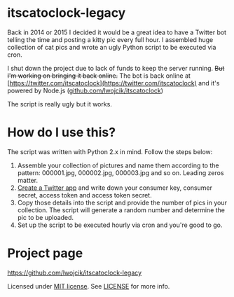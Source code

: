 # itscatoclock-legacy

Back in 2014 or 2015 I decided it would be a great idea to have a Twitter bot telling the time and posting a kitty pic every full hour. I assembled huge collection of cat pics and wrote an ugly Python script to be executed via cron.

I shut down the project due to lack of funds to keep the server running. ~~But I'm working on bringing it back online.~~ The bot is back online at [https://twitter.com/itscatoclock](https://twitter.com/itscatoclock) and it's powered by Node.js ([github.com/lwojcik/itscatoclock](github.com/lwojcik/itscatoclock)) 

The script is really ugly but it works.

# How do I use this?

The script was written with Python 2.x in mind. Follow the steps below:

1. Assemble your collection of pictures and name them according to the pattern: 000001.jpg, 000002.jpg, 000003.jpg and so on. Leading zeros matter.
2. [Create a Twitter app](https://apps.twitter.com/) and write down your consumer key, consumer secret, access token and access token secret.
3. Copy those details into the script and provide the number of pics in your collection. The script will generate a random number and determine the pic to be uploaded.
4. Set up the script to be executed hourly via cron and you're good to go.

# Project page

https://github.com/lwojcik/itscatoclock-legacy

Licensed under [MIT license](https://bitbucket.org/lwojcik/itscatoclock-legacy/raw/HEAD/LICENSE). See [LICENSE](https://bitbucket.org/lwojcik/itscatoclock-legacy/raw/HEAD/LICENSE) for more info.
